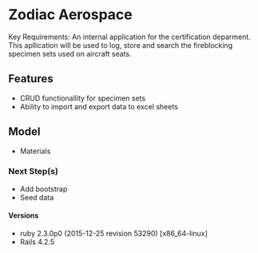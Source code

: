 # Zodiac Aerospace

Key Requirements: An internal application for the certification deparment. This apllication will be used to log, store and search the fireblocking specimen sets used on aircraft seats.

## Features
- CRUD functionallity for specimen sets
- Ability to import and export data to excel sheets

## Model
- Materials


### Next Step(s)
- Add bootstrap 
- Seed data

#### Versions
- ruby 2.3.0p0 (2015-12-25 revision 53290) [x86_64-linux]
- Rails 4.2.5
